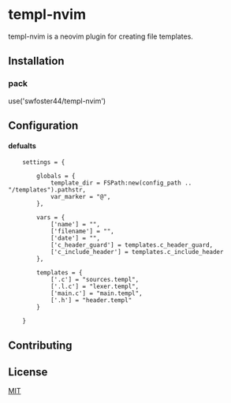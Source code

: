 # templ-nvim

templ-nvim is a neovim plugin for creating file templates.

## Installation

### pack
use('swfoster44/templ-nvim')


## Configuration

#### defualts
```
    settings = {

        globals = {
            template_dir = FSPath:new(config_path .. "/templates").pathstr,
            var_marker = "@",
        },

        vars = {
            ['name'] = "",
            ['filename'] = "",
            ['date'] = "",
            ['c_header_guard'] = templates.c_header_guard,
            ['c_include_header'] = templates.c_include_header
        },

        templates = {
            ['.c'] = "sources.templ",
            ['.l.c'] = "lexer.templ",
            ['main.c'] = "main.templ",
            ['.h'] = "header.templ"
        }

    }
```

## Contributing


## License

[MIT](https://choosealicense.com/licenses/mit/)
